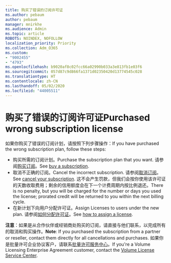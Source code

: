 ```yaml
---
title: 购买了错误的订阅许可证
ms.author: pebaum
author: pebaum
manager: mnirkhe
ms.audience: Admin
ms.topic: article
ROBOTS: NOINDEX, NOFOLLOW
localization_priority: Priority
ms.collection: Adm_O365
ms.custom:
- "9002455"
- "4793"
ms.openlocfilehash: b9020af8c02fcc66a02990b033a3e813fb1e03f6
ms.sourcegitcommit: 057d87c9d866fa1371d02350420d13774545c028
ms.translationtype: HT
ms.contentlocale: zh-CN
ms.lasthandoff: 05/02/2020
ms.locfileid: "44005511"
---
```

# <a name="purchased-wrong-subscription-license"></a><span data-ttu-id="d7afd-102">购买了错误的订阅许可证</span><span class="sxs-lookup"><span data-stu-id="d7afd-102">Purchased wrong subscription license</span></span>

<span data-ttu-id="d7afd-103">如果你购买了错误的订阅计划，请按照下列步骤操作：</span><span class="sxs-lookup"><span data-stu-id="d7afd-103">If you have purchased the wrong subscription plan, follow these steps:</span></span>

- <span data-ttu-id="d7afd-104">购买所需的订阅计划。</span><span class="sxs-lookup"><span data-stu-id="d7afd-104">Purchase the subscription plan that you want.</span></span> <span data-ttu-id="d7afd-105">请参阅[购买订阅](https://docs.microsoft.com/alchemyinsights/buy-a-subscription-to-office-365-for-business)。</span><span class="sxs-lookup"><span data-stu-id="d7afd-105">See [buy a subscription](https://docs.microsoft.com/alchemyinsights/buy-a-subscription-to-office-365-for-business).</span></span>
- <span data-ttu-id="d7afd-106">取消不正确的订阅。</span><span class="sxs-lookup"><span data-stu-id="d7afd-106">Cancel the incorrect subscription.</span></span> <span data-ttu-id="d7afd-107">请参阅[取消订阅](https://docs.microsoft.com/alchemyinsights/canceling-your-office-365-subscription)。</span><span class="sxs-lookup"><span data-stu-id="d7afd-107">See [cancel your subscription](https://docs.microsoft.com/alchemyinsights/canceling-your-office-365-subscription).</span></span>
<span data-ttu-id="d7afd-108">这不会产生罚款，但我们会按你使用该许可证的天数收取费用；剩余的信用额度会在下一个计费周期内按比例退还。</span><span class="sxs-lookup"><span data-stu-id="d7afd-108">There is no penalty, but you will be charged for the number or days you used the license; prorated credit will be returned to you within the next billing cycle.</span></span>
- <span data-ttu-id="d7afd-109">在新计划下向用户分配许可证。</span><span class="sxs-lookup"><span data-stu-id="d7afd-109">Assign Licenses to users under the new plan.</span></span> <span data-ttu-id="d7afd-110">请参阅[如何分配许可证](https://docs.microsoft.com/alchemyinsights/how-to-assign-a-license-to-a-user)。</span><span class="sxs-lookup"><span data-stu-id="d7afd-110">See [how to assign a license](https://docs.microsoft.com/alchemyinsights/how-to-assign-a-license-to-a-user).</span></span>

<span data-ttu-id="d7afd-111">**注意**：如果是从合作伙伴或经销商处购买的订阅，请直接与他们联系，以完成所有的取消和购买操作。</span><span class="sxs-lookup"><span data-stu-id="d7afd-111">**Note**: If you purchased the subscription from a partner or reseller, contact them directly for all cancellations and purchases.</span></span> <span data-ttu-id="d7afd-112">如果你是批量许可企业协议客户，请联系[批量许可服务中心](https://support.microsoft.com/help/4471406/how-to-contact-the-microsoft-volume-licensing-service-center)。</span><span class="sxs-lookup"><span data-stu-id="d7afd-112">If you're a Volume Licensing Enterprise Agreement customer, contact the [Volume License Service Center](https://support.microsoft.com/help/4471406/how-to-contact-the-microsoft-volume-licensing-service-center).</span></span>
